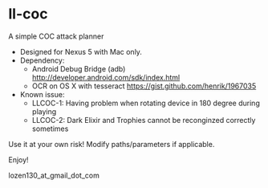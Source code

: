 ll-coc
======

A simple COC attack planner


- Designed for Nexus 5 with Mac only.
- Dependency: 
  * Android Debug Bridge (adb) http://developer.android.com/sdk/index.html
  * OCR on OS X with tesseract https://gist.github.com/henrik/1967035
- Known issue:
  * LLCOC-1: Having problem when rotating device in 180 degree during playing
  * LLCOC-2: Dark Elixir and Trophies cannot be reconginzed correctly sometimes


Use it at your own risk! Modify paths/parameters if applicable.

Enjoy!

lozen130_at_gmail_dot_com
